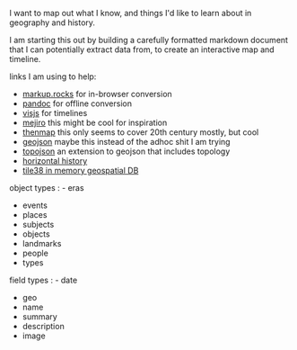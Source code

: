 I want to map out what I know, and things I'd like to learn about in geography and history.

I am starting this out by building a carefully formatted markdown document that I can potentially extract data from, to create an interactive map and timeline.

links I am using to help:

 - [markup.rocks](http://markup.rocks) for in-browser conversion
 - [pandoc](http://pandoc.org) for offline conversion
 - [visjs](http://visjs.org) for timelines
 - [mejiro](http://dmpop.github.io/mejiro/) this might be cool for inspiration
 - [thenmap](http://www.thenmap.net) this only seems to cover 20th century mostly, but cool
 - [geojson](http://geojson.org) maybe this instead of the adhoc shit I am trying
 - [topojson](https://github.com/mbostock/topojson) an extension to geojson that includes topology
 - [horizontal history](http://waitbutwhy.com/2016/01/horizontal-history.html)
 - [tile38 in memory geospatial DB](https://github.com/tidwall/tile38)


object types
: - eras
  - events 
  - places
  - subjects
  - objects
  - landmarks
  - people
  - types

field types
: - date
  - geo
  - name
  - summary
  - description
  - image
